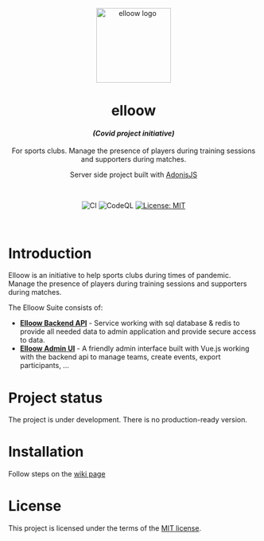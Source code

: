 <div align="center">

<img src="https://avatars1.githubusercontent.com/u/71756705?u=65291ea35d5daae39969cf3a817efcd28ebcfcf2&v=4"  alt="elloow logo" width="150"></img>

# elloow
#### *(Covid project initiative)* 
For sports clubs. Manage the presence of players during training sessions and supporters during matches.

Server side project built with [AdonisJS](https://github.com/adonisjs)

<br>

![CI](https://github.com/elloow/elloow/workflows/CI/badge.svg?event=push) ![CodeQL](https://github.com/elloow/elloow/workflows/CodeQL/badge.svg) [![License: MIT](https://img.shields.io/badge/License-MIT-yellow.svg)](https://opensource.org/licenses/MIT)

</div>

<br>

# Introduction
Elloow is an initiative to help sports clubs during times of pandemic. Manage the presence of players during training sessions and supporters during matches.

The Elloow Suite consists of:
- **[Elloow Backend API](https://github.com/elloow/elloow)** - Service working with sql database & redis to provide all needed data to admin application and provide secure access to data.
- **[Elloow Admin UI](https://github.com/elloow/elloow-front)** - A friendly admin interface built with Vue.js working with the backend api to manage teams, create events, export participants, ...

# Project status
The project is under development. There is no production-ready version.

# Installation
Follow steps on the [wiki page](https://github.com/elloow/elloow/wiki/Installation)

# License
This project is licensed under the terms of the [MIT license](https://github.com/elloow/elloow/blob/master/LICENSE).
